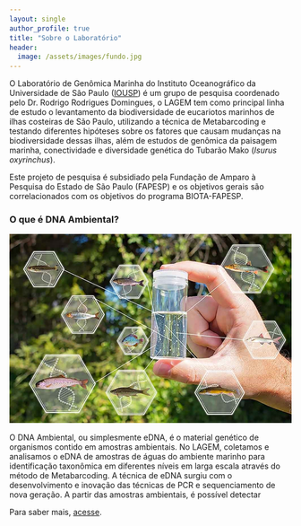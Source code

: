 ```yaml
---
layout: single
author_profile: true
title: "Sobre o Laboratório"
header:
  image: /assets/images/fundo.jpg
---
```


O Laboratório de Genômica Marinha do Instituto Oceanográfico da Universidade de São Paulo ([IOUSP](https://www.io.usp.br/)) é um grupo de pesquisa coordenado pelo Dr. Rodrigo Rodrigues Domingues, o LAGEM tem como principal linha de estudo o levantamento da biodiversidade de eucariotos marinhos de ilhas costeiras de São Paulo, utilizando a técnica de Metabarcoding e testando diferentes hipóteses sobre os fatores que causam mudanças na biodiversidade dessas ilhas, além de estudos de genômica da paisagem marinha, conectividade e diversidade genética do Tubarão Mako (*Isurus oxyrinchus*). 

Este projeto de pesquisa é subsidiado pela Fundação de Amparo à Pesquisa do Estado de São Paulo (FAPESP) e os objetivos gerais são correlacionados com os objetivos do programa BIOTA-FAPESP.

### O que é DNA Ambiental?

![](/assets/images/edna.jpg)

O DNA Ambiental, ou simplesmente eDNA, é o material genético de organismos contido em amostras ambientais. No LAGEM, coletamos e analisamos o eDNA de amostras de águas do ambiente marinho para identificação taxonômica em diferentes níveis em larga escala através do método de Metabarcoding. 
A técnica de eDNA surgiu com o desenvolvimento e inovação das técnicas de PCR e sequenciamento de nova geração. A partir das amostras ambientais, é possível detectar 

Para saber mais, [acesse](https://ecomolconsultoria.com.br/servicos-ecomol-consultoria/edna-metabarcoding/).

